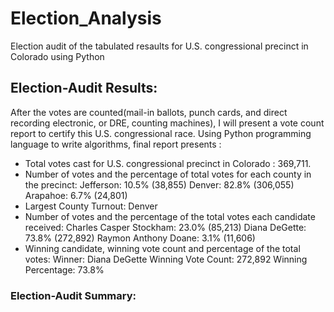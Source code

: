 # Election_Analysis
Election audit of the tabulated resaults for U.S. congressional precinct in Colorado using Python
## Election-Audit Results: 
After the votes are counted(mail-in ballots, punch cards, and direct recording electronic, or DRE, counting machines), I will present a vote count report to certify this U.S. congressional race. Using Python  programming language to write algorithms, final report presents :
* Total votes cast for  U.S. congressional precinct in Colorado : 369,711.
* Number of votes and the percentage of total votes for each county in the precinct:
   Jefferson: 10.5% (38,855)
   Denver: 82.8% (306,055)
   Arapahoe: 6.7% (24,801)
* Largest County Turnout:
   Denver
* Number of votes and the percentage of the total votes each candidate received:
   Charles Casper Stockham: 23.0% (85,213)
   Diana DeGette: 73.8% (272,892)
   Raymon Anthony Doane: 3.1% (11,606)
* Winning candidate, winning vote count and percentage of the total votes:
   Winner: Diana DeGette
   Winning Vote Count: 272,892
   Winning Percentage: 73.8%
 ### Election-Audit Summary:
 
   
